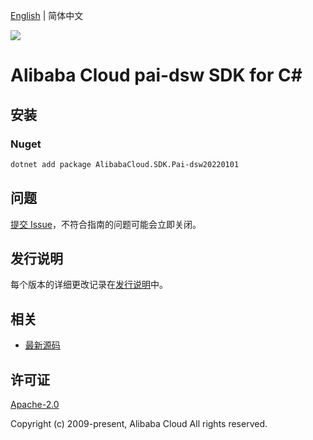 [English](README.md) | 简体中文

![](https://aliyunsdk-pages.alicdn.com/icons/AlibabaCloud.svg)

# Alibaba Cloud pai-dsw SDK for C#

## 安装

### Nuget

```bash
dotnet add package AlibabaCloud.SDK.Pai-dsw20220101
```

## 问题

[提交 Issue](https://github.com/aliyun/alibabacloud-csharp-sdk/issues/new)，不符合指南的问题可能会立即关闭。

## 发行说明

每个版本的详细更改记录在[发行说明](./ChangeLog.md)中。

## 相关

* [最新源码](https://github.com/aliyun/alibabacloud-csharp-sdk/)

## 许可证

[Apache-2.0](http://www.apache.org/licenses/LICENSE-2.0)

Copyright (c) 2009-present, Alibaba Cloud All rights reserved.
